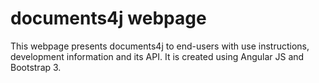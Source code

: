 documents4j webpage
===================

This webpage presents documents4j to end-users with use instructions, development information and
its API. It is created using Angular JS and Bootstrap 3.

